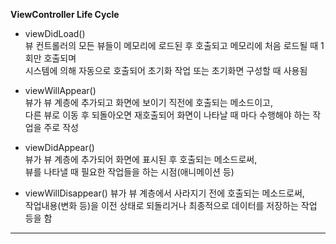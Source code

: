 **ViewController Life Cycle**
- viewDidLoad() <br>
    뷰 컨트롤러의 모든 뷰들이 메모리에 로드된 후 호출되고 메모리에 처음 로드될 때 1회만 호출되며 <br>
    시스템에 의해 자동으로 호출되어 초기화 작업 또는 초기화면 구성할 때 사용됨

- viewWillAppear() <br>
    뷰가 뷰 계층에 추가되고 화면에 보이기 직전에 호출되는 메소드이고, <br>
    다른 뷰로 이동 후 되돌아오면 재호출되어 화면이 나타날 때 마다 수행해야 하는 작업을 주로 작성
    
- viewDidAppear() <br>
    뷰가 뷰 계층에 추가되어 화면에 표시된 후 호출되는 메소드로써, <br>
    뷰를 나타낼 때 필요한 작업들을 하는 시점(애니메이션 등)

- viewWillDisappear()
    뷰가 뷰 계층에서 사라지기 전에 호출되는 메소드로써, <br>
    작업내용(변화 등)을 이전 상태로 되돌리거나 최종적으로 데이터를 저장하는 작업 등을 함
***